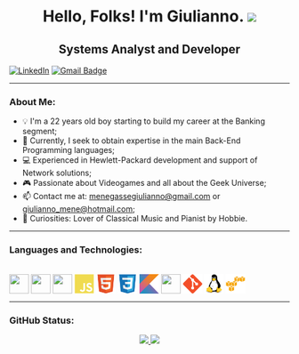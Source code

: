 <h1 align = "center"> Hello, Folks! I'm Giulianno.
  <img src="https://camo.githubusercontent.com/e8e7b06ecf583bc040eb60e44eb5b8e0ecc5421320a92929ce21522dbc34c891/68747470733a2f2f6d656469612e67697068792e636f6d2f6d656469612f6876524a434c467a6361737252346961377a2f67697068792e676966" width="30px" data-canonical-src="https://media.giphy.com/media/hvRJCLFzcasrR4ia7z/giphy.gif"></h1>

<h2 align = "center">Systems Analyst and Developer</h2>

[![LinkedIn](https://img.shields.io/badge/linkedin-%230077B5.svg?style=for-the-badge&logo=linkedin&logoColor=white)](https://www.linkedin.com/in/giulianno-menegasse/)
[![Gmail Badge](https://img.shields.io/badge/gmail-c14438.svg?style=for-the-badge&logo=gmail&logoColor=white&link=mailto:menegassegiulianno@gmail.com)](mailto:menegassegiulianno@gmail.com/)

---

### <b>About Me:</b>

- 💡 I'm a 22 years old boy starting to build my career at the Banking segment;
- 🔭 Currently, I seek to obtain expertise in the main Back-End Programming languages;
- 💻 Experienced in Hewlett-Packard development and support of Network solutions;
- 🎮 Passionate about Videogames and all about the Geek Universe;
- 📫 Contact me at: menegassegiulianno@gmail.com or giulianno_mene@hotmail.com;
- 🎹 Curiosities: Lover of Classical Music and Pianist by Hobbie.

---

### <b>Languages and Technologies:</b>

<div style="display: inline_block"><br>
  <img align="center" alt="" height="35" width="35" src="https://cdn.jsdelivr.net/gh/devicons/devicon/icons/csharp/csharp-original.svg">
  <img align="center" alt="" height="35" width="35" src="https://cdn.jsdelivr.net/gh/devicons/devicon/icons/java/java-original.svg">
  <img align="center" alt="" height="35" width="35" src="https://cdn.jsdelivr.net/gh/devicons/devicon/icons/spring/spring-original.svg">
  <img align="center" alt="" height="35" width="35" src="https://raw.githubusercontent.com/devicons/devicon/master/icons/javascript/javascript-plain.svg">
  <img align="center" alt="" height="35" width="35" src="https://raw.githubusercontent.com/devicons/devicon/master/icons/html5/html5-original.svg">
  <img align="center" alt="" height="35" width="35" src="https://raw.githubusercontent.com/devicons/devicon/master/icons/css3/css3-original.svg">
  <img align="center" alt="" height="35" width="35"  src="https://raw.githubusercontent.com/devicons/devicon/master/icons/kotlin/kotlin-original.svg">
  <img align="center" alt="" height="35" width="35" src="https://cdn.jsdelivr.net/gh/devicons/devicon/icons/mysql/mysql-original.svg">
  <img align="center" alt="" height="35" width="35"  src="https://raw.githubusercontent.com/devicons/devicon/master/icons/git/git-original.svg">
  <img align="center" alt="" height="35" width="35"  src="https://raw.githubusercontent.com/devicons/devicon/master/icons/linux/linux-original.svg">
  <img align="center" alt="" height="35" width="35"  src="https://raw.githubusercontent.com/devicons/devicon/master/icons/amazonwebservices/amazonwebservices-original.svg">
</div>

---

### <b>GitHub Status:</b>

<div align="center">
  <a href="https://github.com/GiuliannoMenegasse">
  <img height="180rem" src="https://github-readme-stats.vercel.app/api?username=GiuliannoMenegasse&show_icons=true&theme=ayu-mirage&include_all_commits=true&count_private=true"/>
  <img height="180rem" src="https://github-readme-stats.vercel.app/api/top-langs/?username=GiuliannoMenegasse&layout=compact&langs_count=7&theme=ayu-mirage"/>
</div>

<!--**GiuliannoMenegasse/GiuliannoMenegasse** is a ✨ _special_ ✨ repository because its `README.md` (this file) appears on your GitHub profile.-->
